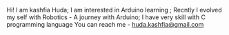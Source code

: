 Hi!  I am kashfia Huda;
I am interested in Arduino learning ;
Recntly I evolved my self with  Robotics - A journey with  Arduino;
I have very skill with C programming language 
You can reach me - huda.kashfia@gmail.com



